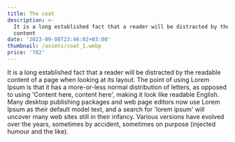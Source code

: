 ```yaml
---
title: The coat
description: >-
  It is a long established fact that a reader will be distracted by the readable
  content
date: '2023-09-08T23:46:02+03:00'
thumbnail: /assets/coat_1.webp
price: '782'
---
```

It is a long established fact that a reader will be distracted by the readable content of a page when looking at its layout. The point of using Lorem Ipsum is that it has a more-or-less normal distribution of letters, as opposed to using 'Content here, content here', making it look like readable English. Many desktop publishing packages and web page editors now use Lorem Ipsum as their default model text, and a search for 'lorem ipsum' will uncover many web sites still in their infancy. Various versions have evolved over the years, sometimes by accident, sometimes on purpose (injected humour and the like).
